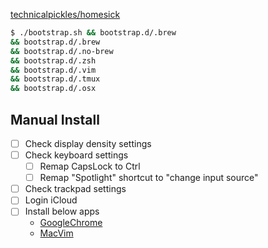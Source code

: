 
[technicalpickles/homesick](https://github.com/technicalpickles/homesick)

```bash
$ ./bootstrap.sh && bootstrap.d/.brew
&& bootstrap.d/.brew
&& bootstrap.d/.no-brew
&& bootstrap.d/.zsh
&& bootstrap.d/.vim
&& bootstrap.d/.tmux
&& bootstrap.d/.osx
```

## Manual Install

- [ ] Check display density settings
- [ ] Check keyboard settings
    - [ ] Remap CapsLock to Ctrl
    - [ ] Remap "Spotlight" shortcut to "change input source"
- [ ] Check trackpad settings
- [ ] Login iCloud
- [ ] Install below apps
    - [GoogleChrome](https://www.google.com/chrome/browser/desktop/index.html)
    - [MacVim](https://github.com/splhack/macvim-kaoriya/releases/latest)
